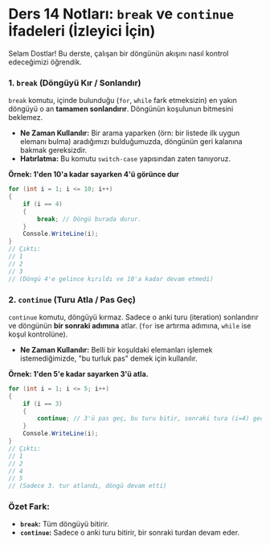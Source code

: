 # **Ders 14 Notları: `break` ve `continue` İfadeleri (İzleyici İçin)**

Selam Dostlar! Bu derste, çalışan bir döngünün akışını nasıl kontrol edeceğimizi öğrendik.

### **1. `break` (Döngüyü Kır / Sonlandır)**

`break` komutu, içinde bulunduğu (`for`, `while` fark etmeksizin) en yakın döngüyü o an **tamamen sonlandırır**. Döngünün koşulunun bitmesini beklemez.

- **Ne Zaman Kullanılır:** Bir arama yaparken (örn: bir listede ilk uygun elemanı bulma) aradığımızı bulduğumuzda, döngünün geri kalanına bakmak gereksizdir.
- **Hatırlatma:** Bu komutu `switch-case` yapısından zaten tanıyoruz.

**Örnek: 1'den 10'a kadar sayarken 4'ü görünce dur**

```csharp
for (int i = 1; i <= 10; i++)
{
    if (i == 4)
    {
        break; // Döngü burada durur.
    }
    Console.WriteLine(i);
}
// Çıktı:
// 1
// 2
// 3 
// (Döngü 4'e gelince kırıldı ve 10'a kadar devam etmedi)
```

### **2. `continue` (Turu Atla / Pas Geç)**

`continue` komutu, döngüyü kırmaz. Sadece o anki turu (iteration) sonlandırır ve döngünün **bir sonraki adımına** atlar. (`for` ise artırma adımına, `while` ise koşul kontrolüne).

- **Ne Zaman Kullanılır:** Belli bir koşuldaki elemanları işlemek istemediğimizde, "bu turluk pas" demek için kullanılır.

**Örnek: 1'den 5'e kadar sayarken 3'ü atla.**

```csharp
for (int i = 1; i <= 5; i++)
{
    if (i == 3)
    {
        continue; // 3'ü pas geç, bu turu bitir, sonraki tura (i=4) geç.
    }
    Console.WriteLine(i);
}
// Çıktı:
// 1
// 2
// 4
// 5
// (Sadece 3. tur atlandı, döngü devam etti)
```

### **Özet Fark:**

- **`break`:** Tüm döngüyü bitirir.
- **`continue`:** Sadece o anki turu bitirir, bir sonraki turdan devam eder.
